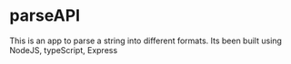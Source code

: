 # parseAPI
This is an app to parse a string into different formats. Its been built using NodeJS, typeScript, Express
